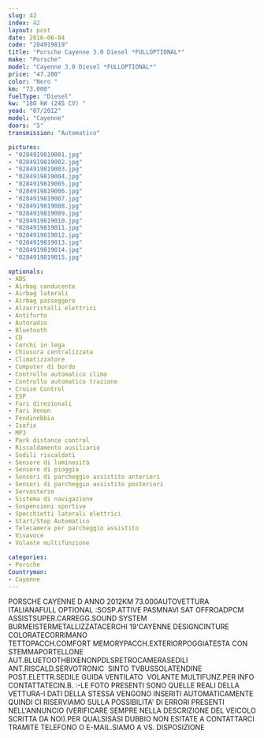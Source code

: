 ```yaml
---
slug: 42
index: 42
layout: post
date: 2016-06-04
code: "284919819"
title: "Porsche Cayenne 3.0 Diesel *FULLOPTIONAL*"
make: "Porsche"
model: "Cayenne 3.0 Diesel *FULLOPTIONAL*"
price: "47.200"
color: "Nero "
km: "73.000"
fuelType: "Diesel"
kw: "180 kW (245 CV) "
yead: "07/2012"
model: "Cayenne"
doors: "5"
transmission: "Automatico"

pictures:
- "0284919819001.jpg"
- "0284919819002.jpg"
- "0284919819003.jpg"
- "0284919819004.jpg"
- "0284919819005.jpg"
- "0284919819006.jpg"
- "0284919819007.jpg"
- "0284919819008.jpg"
- "0284919819009.jpg"
- "0284919819010.jpg"
- "0284919819011.jpg"
- "0284919819012.jpg"
- "0284919819013.jpg"
- "0284919819014.jpg"
- "0284919819015.jpg"

optionals:
- ABS
- Airbag conducente
- Airbag laterali
- Airbag passeggero
- Alzacristalli elettrici
- Antifurto
- Autoradio
- Bluetooth
- CD
- Cerchi in lega
- Chiusura centralizzata
- Climatizzatore
- Computer di bordo
- Controllo automatico clima
- Controllo automatico trazione
- Cruise Control
- ESP
- Fari direzionali
- Fari Xenon
- Fendinebbia
- Isofix
- MP3
- Park distance control
- Riscaldamento ausiliario
- Sedili riscaldati
- Sensore di luminosità
- Sensore di pioggia
- Sensori di parcheggio assistito anteriori
- Sensori di parcheggio assistito posteriori
- Servosterzo
- Sistema di navigazione
- Sospensioni sportive
- Specchietti laterali elettrici
- Start/Stop Automatico
- Telecamera per parcheggio assistito
- Vivavoce
- Volante multifunzione

categories:
- Porsche
Countryman:
- Cayenne
---
```

PORSCHE CAYENNE D ANNO 2012KM 73.000AUTOVETTURA ITALIANAFULL OPTIONAL :SOSP.ATTIVE PASMNAVI SAT OFFROADPCM ASSISTSUPER.CARREGG.SOUND SYSTEM BURMEISTERMETALLIZZATACERCHI 19'CAYENNE DESIGNCINTURE COLORATECORRIMANO TETTOPACCH.COMFORT MEMORYPACCH.EXTERIORPOGGIATESTA CON STEMMAPORTELLONE AUT.BLUETOOTHBIXENONPDLSRETROCAMERASEDILI ANT.RISCALD.SERVOTRONIC  SINTO TVBUSSOLATENDINE POST.ELETTR.SEDILE GUIDA VENTILATO  VOLANTE MULTIFUNZ.PER INFO CONTATTATECIN.B. :-LE FOTO PRESENTI SONO QUELLE REALI DELLA VETTURA-I DATI DELLA STESSA VENGONO INSERITI AUTOMATICAMENTE QUINDI CI RISERVIAMO SULLA POSSIBILITA' DI ERRORI PRESENTI NELL'ANNUNCIO (VERIFICARE SEMPRE NELLA DESCRIZIONE DEL VEICOLO SCRITTA DA NOI).PER QUALSISASI DUBBIO NON ESITATE A CONTATTARCI TRAMITE TELEFONO O E-MAIL.SIAMO A VS. DISPOSIZIONE